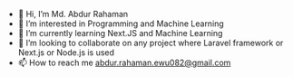 - 👋 Hi, I’m Md. Abdur Rahaman  
- 👀 I’m interested in Programming and Machine Learning 
- 🌱 I’m currently learning Next.JS and Machine Learning 
- 💞️ I’m looking to collaborate on any project where Laravel framework or Next.js or Node.js is used
- 📫 How to reach me abdur.rahaman.ewu082@gmail.com

<!---
ABRubel/ABRubel is a ✨ special ✨ repository because its `README.md` (this file) appears on your GitHub profile.
You can click the Preview link to take a look at your changes.
--->
